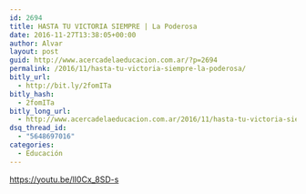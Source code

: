 ```yaml
---
id: 2694
title: HASTA TU VICTORIA SIEMPRE | La Poderosa
date: 2016-11-27T13:38:05+00:00
author: Alvar
layout: post
guid: http://www.acercadelaeducacion.com.ar/?p=2694
permalink: /2016/11/hasta-tu-victoria-siempre-la-poderosa/
bitly_url:
  - http://bit.ly/2fomITa
bitly_hash:
  - 2fomITa
bitly_long_url:
  - http://www.acercadelaeducacion.com.ar/2016/11/hasta-tu-victoria-siempre-la-poderosa/
dsq_thread_id:
  - "5648697016"
categories:
  - Educación
---
```

https://youtu.be/lI0Cx_8SD-s